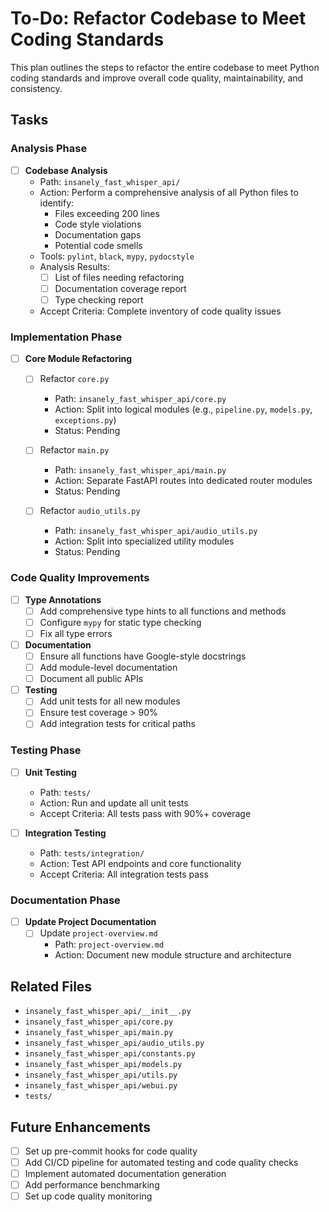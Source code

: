 # To-Do: Refactor Codebase to Meet Coding Standards

This plan outlines the steps to refactor the entire codebase to meet Python coding standards and improve overall code quality, maintainability, and consistency.

## Tasks

### Analysis Phase

- [ ] **Codebase Analysis**
  - Path: `insanely_fast_whisper_api/`
  - Action: Perform a comprehensive analysis of all Python files to identify:
    - Files exceeding 200 lines
    - Code style violations
    - Documentation gaps
    - Potential code smells
  - Tools: `pylint`, `black`, `mypy`, `pydocstyle`
  - Analysis Results:
    - [ ] List of files needing refactoring
    - [ ] Documentation coverage report
    - [ ] Type checking report
  - Accept Criteria: Complete inventory of code quality issues

### Implementation Phase

- [ ] **Core Module Refactoring**
  - [ ] Refactor `core.py`
    - Path: `insanely_fast_whisper_api/core.py`
    - Action: Split into logical modules (e.g., `pipeline.py`, `models.py`, `exceptions.py`)
    - Status: Pending

  - [ ] Refactor `main.py`
    - Path: `insanely_fast_whisper_api/main.py`
    - Action: Separate FastAPI routes into dedicated router modules
    - Status: Pending

  - [ ] Refactor `audio_utils.py`
    - Path: `insanely_fast_whisper_api/audio_utils.py`
    - Action: Split into specialized utility modules
    - Status: Pending

### Code Quality Improvements

- [ ] **Type Annotations**
  - [ ] Add comprehensive type hints to all functions and methods
  - [ ] Configure `mypy` for static type checking
  - [ ] Fix all type errors

- [ ] **Documentation**
  - [ ] Ensure all functions have Google-style docstrings
  - [ ] Add module-level documentation
  - [ ] Document all public APIs

- [ ] **Testing**
  - [ ] Add unit tests for all new modules
  - [ ] Ensure test coverage > 90%
  - [ ] Add integration tests for critical paths

### Testing Phase

- [ ] **Unit Testing**
  - Path: `tests/`
  - Action: Run and update all unit tests
  - Accept Criteria: All tests pass with 90%+ coverage

- [ ] **Integration Testing**
  - Path: `tests/integration/`
  - Action: Test API endpoints and core functionality
  - Accept Criteria: All integration tests pass

### Documentation Phase

- [ ] **Update Project Documentation**
  - [ ] Update `project-overview.md`
    - Path: `project-overview.md`
    - Action: Document new module structure and architecture

## Related Files

- `insanely_fast_whisper_api/__init__.py`
- `insanely_fast_whisper_api/core.py`
- `insanely_fast_whisper_api/main.py`
- `insanely_fast_whisper_api/audio_utils.py`
- `insanely_fast_whisper_api/constants.py`
- `insanely_fast_whisper_api/models.py`
- `insanely_fast_whisper_api/utils.py`
- `insanely_fast_whisper_api/webui.py`
- `tests/`

## Future Enhancements

- [ ] Set up pre-commit hooks for code quality
- [ ] Add CI/CD pipeline for automated testing and code quality checks
- [ ] Implement automated documentation generation
- [ ] Add performance benchmarking
- [ ] Set up code quality monitoring
